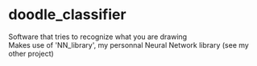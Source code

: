 # doodle_classifier
Software that tries to recognize what you are drawing  
Makes use of 'NN_library', my personnal Neural Network library (see my other project) 
